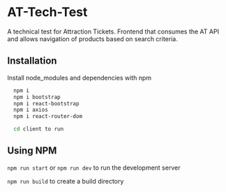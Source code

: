 
# AT-Tech-Test

A technical test for Attraction Tickets. Frontend that consumes the AT API and allows navigation of products based on search criteria. 




## Installation

Install node_modules and dependencies  with npm

```bash
  npm i 
  npm i bootstrap
  npm i react-bootstrap
  npm i axios
  npm i react-router-dom

  cd client to run
```

    
## Using NPM

`npm run start` or `npm run dev`  to run the development server

`npm run build` to create a build directory